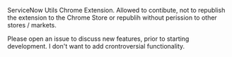 ServiceNow Utils Chrome Extension.
Allowed to contibute, not to republish the extension to the Chrome Store or republih without perission to other stores / markets.

Please open an issue to discuss new features, prior to starting development. 
I don't want to add crontroversial functionality.
